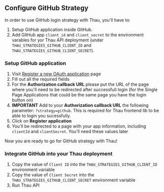 ## Configure GitHub Strategy

In order to use GitHub login strategy with Thau, you'll have to:

1. Setup GitHub application inside GitHub.
2. Add GitHub app `client_id` and `client_secret` to the environment varables for yor Thau API deployment (under `THAU_STRATEGIES_GITHUB_CLIENT_ID` and `THAU_STRATEGIES_GITHUB_CLIENT_SECRET`).

### Setup GitHub application

1. Visit [Register a new OAuth application](https://github.com/settings/applications/new) page
2. Fill out all the required fields
3. For the **Authorization callback URL** please put the URL of the page where you'll need to be redirected after successfull login (for the Single Page Applications that could be the same page you have the login button on)
4. **IMPORTANT** Add to your **Authorization callback URL** the following parameter: `?strategy=github`. This is required for Thau frontend lib to be able to login you sucessfully.
5. Click on **Register application**
6. You'll be redirected to a page with your app information, including `clientId` and `clientSecret`. You'll need these values later

Now you are ready to go for GitHub strategy with Thau!

### Integrate GitHub into your Thau deployment

1. Copy the value of `Client ID` into the `THAU_STRATEGIES_GITHUB_CLIENT_ID` environment variable
2. Copy the value of `Client Secret` into the `THAU_STRATEGIES_GITHUB_CLIENT_SECRET` environment variable
3. Run Thau API